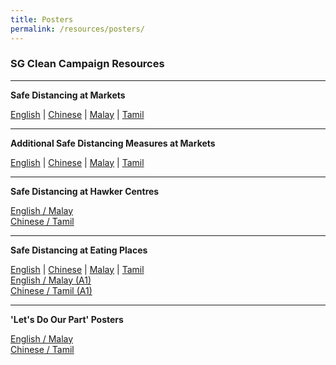 ```yaml
---
title: Posters
permalink: /resources/posters/
---
```


### SG Clean Campaign Resources

---

**Safe Distancing at Markets** <br>

[English](/files/wet-e.pdf/) | [Chinese](/files/wet-c.pdf/) | [Malay](/files/wet-m.pdf/) | [Tamil](/files/wet-t.pdf/)<br>

---

**Additional Safe Distancing Measures at Markets** <br>

[English](/files/additional-e.pdf/) | [Chinese](/files/additional-c.pdf/) | [Malay](/files/additional-m.pdf/) | [Tamil](/files/additional-t.pdf/)<br>

---

**Safe Distancing at Hawker Centres** <br>

[English / Malay](/files/safe-em-offence.pdf/)<br>
[Chinese / Tamil](/files/safe-ct-offence.pdf/)<br>

---

**Safe Distancing at Eating Places** <br>

[English](/files/safe-e.pdf/) | [Chinese](/files/safe-c.pdf/) | [Malay](/files/safe-m.pdf/) | [Tamil](/files/safe-t.pdf/)<br>
[English / Malay (A1)](/files/safe-a1-em.pdf/)<br>
[Chinese / Tamil (A1)](/files/safe-a1-ct.pdf/)<br>

---

**'Let's Do Our Part' Posters** <br>

[English / Malay](/files/poster-english-malay.pdf/)<br>
[Chinese / Tamil](/files/poster-chinese-tamil.pdf/)<br>

